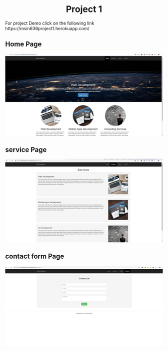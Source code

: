 <h1><center>Project 1</center></h1>
For project Demo click on the following link 
https://msin636project1.herokuapp.com/

<h2>Home Page </h2>
<img src="./screenshots/home.jpg">

<h2>service Page </h2>
<img src="./screenshots/services.jpg">

<h2>contact form Page </h2>
<img src="./screenshots/contact.jpg">

